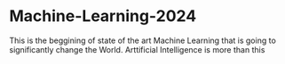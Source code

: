 # Machine-Learning-2024
This is the beggining of state of the art Machine Learning that is going to significantly change the World.
Arttificial Intelligence is more than this
